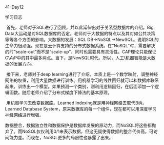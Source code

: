 41-Day12

学习日志

​		首先，老师对于SQL进行了回顾，并以此延伸出对于关系型数据库的介绍。Big Data大运动是对SQL数据库的否定。老师对于大数据的特点以及其对如公共决策等等各个方面的影响。大数据的发展：SQL DB->NoSQL->NewSQL。说明SQL的生命力很顽强。现在是云计算支持的分布式数据系统。在“NoSQL”时，需要解决的时“scale-out”而不是“scale-up”，同时也需要具有灵活性。CAP理论只能保证C\A\P中的其中最多两点。当下，是NewSQL时代。所以，人工\机器智能是大数据的发展方向。

​		接下来，老师对于deep learning进行了介绍，本质上是一个数学映射，调整神经网络的权重，利用大量数据进行训练。用机器学习的线性回归就可以和数据库联系起来，训练出一个模型。如果预测一个类别，则利用逻辑回归，在后面添加一个逻辑函数。随后老师介绍了分布式梯度下降法的基本原理。

​		用机器学习去改变数据库。Learned Indexing就是用神经网络去取代B树。Learned Database System，原来数据库的每一个组件，现在都可以用深度学习神经网络进行增强。 

​		数据整合，数据独立性和数据保护是数据库发展的原动力，而NoSQL将这些都抛弃了。而NoSQL仅仅利用0/1来表示数据，但这无疑使得数据的整合代价高，可访问能力差。而现在，NoSQL更多的局限性也暴露了出来。

